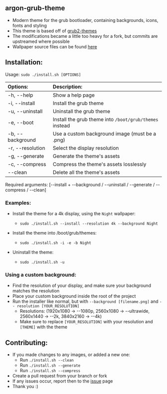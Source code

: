 ## argon-grub-theme
 - Modern theme for the grub bootloader, containing backgrounds, icons, fonts and styling
 - This theme is based off of [grub2-themes](https://github.com/vinceliuice/grub2-themes)
 - The modifications became a little too heavy for a fork, but commits are upstreamed where possible
 - Wallpaper source files can be found [here](https://github.com/Dragon8oy/argon-wallpapers)

## Installation:

Usage:  `sudo ./install.sh [OPTIONS]`

|  Options:           | Description: |
|:--------------------|:-------------|
| -h, --help          | Show a help page |
| -i, --install       | Install the grub theme |
| -u, --uninstall     | Uninstall the grub theme |
| -e, --boot          | Install the grub theme into `/boot/grub/themes` instead |
| -b, --background    | Use a custom background image (must be a .png) |
| -r, --resolution    | Select the display resolution |
| -g, --generate      | Generate the theme's assets |
| -c, --compress      | Compress the theme's assets losslessly |
| --clean             | Delete all the theme's assets |
Required arguments: [--install + --background / --uninstall / --generate / --compress / --clean]

### Examples:
 - Install the theme for a 4k display, using the `Night` wallpaper:
   - `sudo ./install.sh --install --resolution 4k --background Night`

 - Install the theme into /boot/grub/themes:
   - `sudo ./install.sh -i -e -b Night`

 - Uninstall the theme:
   - `sudo ./install.sh -u`

### Using a custom background:

 - Find the resolution of your display, and make sure your background matches the resolution
 - Place your custom background inside the root of the project
 - Run the installer like normal, but with `--background [filename.png]` and `-- resolution [YOUR_RESOLUTION]`
   - Resolutions: (1920x1080 -> --1080p, 2560x1080 -> --ultrawide, 2560x1440 -> --2k, 3840x2160 -> --4k)
   - Make sure to replace `[YOUR_RESOLUTION]` with your resolution and `[THEME]` with the theme

## Contributing:
 - If you made changes to any images, or added a new one:
   - Run `./install.sh --clean`
   - Run `./install.sh --generate`
   - Run `./install.sh --compress`
 - Create a pull request from your branch or fork
 - If any issues occur, report then to the [issue](https://github.com/Dragon8oy/argon-grub-theme/issues) page
 - Thank you :)
